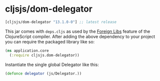 # cljsjs/dom-delegator

[](dependency)
```clojure
[cljsjs/dom-delegator "13.1.0-0"] ;; latest release
```
[](/dependency)

This jar comes with `deps.cljs` as used by the [Foreign Libs][flibs] feature
of the ClojureScript compiler. After adding the above dependency to your project
you can require the packaged library like so:

```clojure
(ns application.core
  (:require cljsjs.dom-delegator))
```

Instantiate the single global Delegator like this:

```clojure
(defonce delegator (js/Delegator.))
```

[flibs]: https://github.com/clojure/clojurescript/wiki/Packaging-Foreign-Dependencies
